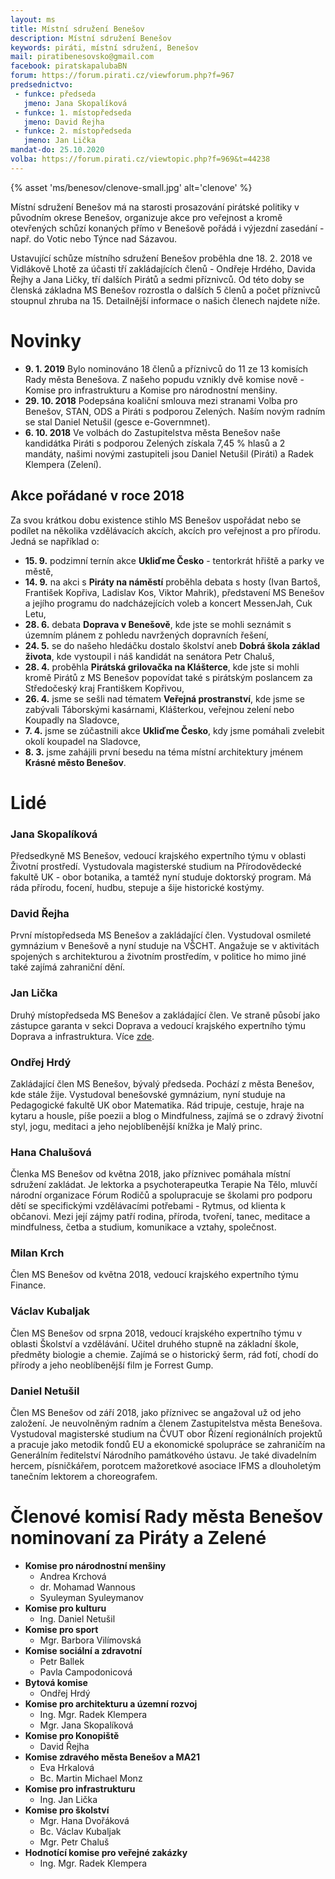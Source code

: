 ```yaml
---
layout: ms
title: Místní sdružení Benešov
description: Místní sdružení Benešov
keywords: piráti, místní sdružení, Benešov
mail: piratibenesovsko@gmail.com
facebook: piratskapalubaBN
forum: https://forum.pirati.cz/viewforum.php?f=967
predsednictvo:
 - funkce: předseda
   jmeno: Jana Skopalíková
 - funkce: 1. místopředseda
   jmeno: David Řejha
 - funkce: 2. místopředseda
   jmeno: Jan Lička
mandat-do: 25.10.2020
volba: https://forum.pirati.cz/viewtopic.php?f=969&t=44238
---
```

{% asset 'ms/benesov/clenove-small.jpg' alt='clenove' %}


Místní sdružení Benešov má na starosti prosazování pirátské politiky v původním okrese Benešov, organizuje akce pro veřejnost a kromě otevřených schůzí konaných přímo v Benešově pořádá i výjezdní zasedání - např. do Votic nebo Týnce nad Sázavou.

Ustavující schůze místního sdružení Benešov proběhla dne 18. 2. 2018 ve Vidlákově Lhotě za účasti tří zakládajících členů - Ondřeje Hrdého, Davida Řejhy a Jana Ličky, tří dalších Pirátů a sedmi příznivců. Od této doby se členská základna MS Benešov rozrostla o dalších 5 členů a počet příznivců stoupnul zhruba na 15. Detailnější informace o našich členech najdete níže.

# Novinky

* **9. 1. 2019** Bylo nominováno 18 členů a příznivců do 11 ze 13 komisích Rady města Benešova. Z našeho popudu vznikly dvě komise nově - Komise pro infrastrukturu a Komise pro národnostní menšiny.
* **29. 10. 2018** Podepsána koaliční smlouva mezi stranami Volba pro Benešov, STAN, ODS a Piráti s podporou Zelených. Naším novým radním se stal Daniel Netušil (gesce e-Governmnet).
* **6. 10. 2018** Ve volbách do Zastupitelstva města Benešov naše kandidátka Piráti s podporou Zelených získala 7,45 % hlasů a 2 mandáty, našimi novými zastupiteli jsou Daniel Netušil (Piráti) a Radek Klempera (Zelení).

## Akce pořádané v roce 2018
Za svou krátkou dobu existence stihlo MS Benešov uspořádat nebo se podílet na několika vzdělávacích akcích, akcích pro veřejnost a pro přírodu. Jedná se například o:

* **15. 9.** podzimní ternín akce **Ukliďme Česko** - tentorkrát hřiště a parky ve městě,
* **14. 9.** na akci s **Piráty na náměstí** proběhla debata s hosty (Ivan Bartoš, František Kopřiva, Ladislav Kos, Viktor Mahrik), představení MS Benešov a jejího programu do nadcházejících voleb a koncert MessenJah, Cuk Letu, 
* **28. 6.** debata **Doprava v Benešově**, kde jste se mohli seznámit s územním plánem z pohledu navržených dopravních řešení,
* **24. 5.** se do našeho hledáčku dostalo školství aneb **Dobrá škola základ života**, kde vystoupil i náš kandidát na senátora Petr Chaluš,
* **28. 4.** proběhla **Pirátská grilovačka na Klášterce**, kde jste si mohli kromě Pirátů z MS Benešov popovídat také s pirátským poslancem za Středočeský kraj Františkem Kopřivou,
* **26. 4.** jsme se sešli nad tématem **Veřejná prostranství**, kde jsme se zabývali Táborskými kasárnami, Klášterkou, veřejnou zelení nebo Koupadly na Sladovce,
* **7. 4.** jsme se zúčastnili akce **Ukliďme Česko**, kdy jsme pomáhali zvelebit okolí koupadel na Sladovce,
* **8. 3.** jsme zahájili první besedu na téma místní architektury jménem **Krásné město Benešov**.

# Lidé
### Jana Skopalíková
Předsedkyně MS Benešov, vedoucí krajského expertního týmu v oblasti Životní prostředí. Vystudovala magisterské studium na Přírodovědecké fakultě UK - obor botanika, a tamtéž nyní studuje doktorský program. Má ráda přírodu, focení, hudbu, stepuje a šije historické kostýmy.

### David Řejha
První místopředseda MS Benešov a zakládající člen. Vystudoval osmileté gymnázium v Benešově a nyní studuje na VŠCHT. Angažuje se v aktivitách spojených s architekturou a životním prostředím, v politice ho mimo jiné také zajímá zahraniční dění.

### Jan Lička
Druhý místopředseda MS Benešov a zakládající člen. Ve straně působí jako zástupce garanta v sekci Doprava a vedoucí krajského expertního týmu Doprava a infrastruktura. Více <a href="{{ 'lide/jan-licka/' | relative_url }}">zde</a>.

### Ondřej Hrdý
Zakládající člen MS Benešov, bývalý předseda. Pochází z města Benešov, kde stále žije. Vystudoval benešovské gymnázium, nyní studuje na Pedagogické fakultě UK obor Matematika. Rád tripuje, cestuje, hraje na kytaru a housle, píše poezii a blog o Mindfulness, zajímá se o zdravý životní styl, jogu, meditaci a jeho nejoblíbenější knížka je Malý princ.

### Hana Chalušová
Členka MS Benešov od května 2018, jako příznivec pomáhala místní sdružení zakládat. Je lektorka a psychoterapeutka Terapie Na Tělo, mluvčí národní organizace Fórum Rodičů a spolupracuje se školami pro podporu dětí se specifickými vzdělávacími potřebami - Rytmus, od klienta k občanovi. Mezi její zájmy patří rodina, příroda, tvoření, tanec, meditace a mindfulness, četba a studium, komunikace a vztahy, společnost.

### Milan Krch
Člen MS Benešov od května 2018, vedoucí krajského expertního týmu Finance.

### Václav Kubaljak
Člen MS Benešov od srpna 2018, vedoucí krajského expertního týmu v oblasti Školství a vzdělávání. Učitel druhého stupně na základní škole, předměty biologie a chemie. Zajímá se o historický šerm, rád fotí, chodí do přírody a jeho neoblíbenější film je Forrest Gump. 

### Daniel Netušil
Člen MS Benešov od září 2018, jako příznivec se angažoval už od jeho založení. Je neuvolněným radním a členem Zastupitelstva města Benešova. Vystudoval magisterské studium na ČVUT obor Řízení regionálních projektů a pracuje jako metodik fondů EU a ekonomické spolupráce se zahraničím na Generálním ředitelství Národního památkového ústavu. Je také divadelním hercem, písničkářem, porotcem mažoretkové asociace IFMS a dlouholetým tanečním lektorem a choreografem.

# Členové komisí Rady města Benešov nominovaní za Piráty a Zelené

* **Komise pro národnostní menšiny**
  * Andrea Krchová
  * dr. Mohamad Wannous
  * Syuleyman Syuleymanov
* **Komise pro kulturu**
  * Ing. Daniel Netušil
* **Komise pro sport**
  * Mgr. Barbora Vilímovská
* **Komise sociální a zdravotní**
  * Petr Ballek
  * Pavla Campodonicová
* **Bytová komise**
  * Ondřej Hrdý
* **Komise pro architekturu a územní rozvoj**
  * Ing. Mgr. Radek Klempera
  * Mgr. Jana Skopalíková
* **Komise pro Konopiště**
  * David Řejha
* **Komise zdravého města Benešov a MA21**
  * Eva Hrkalová
  * Bc. Martin Michael Monz
* **Komise pro infrastrukturu**
  * Ing. Jan Lička
* **Komise pro školství**
  * Mgr. Hana Dvořáková
  * Bc. Václav Kubaljak
  * Mgr. Petr Chaluš
* **Hodnotící komise pro veřejné zakázky**
  * Ing. Mgr. Radek Klempera

